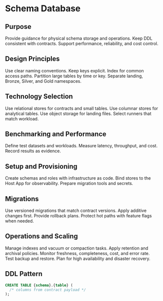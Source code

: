 # Schema Database

## Purpose
Provide guidance for physical schema storage and operations.
Keep DDL consistent with contracts.
Support performance, reliability, and cost control.

## Design Principles
Use clear naming conventions.
Keep keys explicit.
Index for common access paths.
Partition large tables by time or key.
Separate landing, Bronze, Silver, and Gold namespaces.

## Technology Selection
Use relational stores for contracts and small tables.
Use columnar stores for analytical tables.
Use object storage for landing files.
Select runners that match workload.

## Benchmarking and Performance
Define test datasets and workloads.
Measure latency, throughput, and cost.
Record results as evidence.

## Setup and Provisioning
Create schemas and roles with infrastructure as code.
Bind stores to the Host App for observability.
Prepare migration tools and secrets.

## Migrations
Use versioned migrations that match contract versions.
Apply additive changes first.
Provide rollback plans.
Protect hot paths with feature flags when needed.

## Operations and Scaling
Manage indexes and vacuum or compaction tasks.
Apply retention and archival policies.
Monitor freshness, completeness, cost, and error rate.
Test backup and restore.
Plan for high availability and disaster recovery.

## DDL Pattern
```sql
CREATE TABLE {schema}.{table} (
  /* columns from contract payload */
);
```
